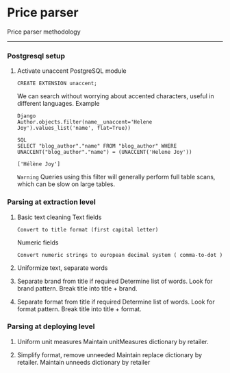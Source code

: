 # Price parser

Price parser methodology

----------

### Postgresql setup
1. Activate unaccent PostgreSQL module 
    ```
    CREATE EXTENSION unaccent;
    ```
    We can search without worrying about accented characters, useful in different languages.
    Example
    ```
    Django
    Author.objects.filter(name__unaccent='Helene Joy').values_list('name', flat=True))

    SQL 
    SELECT "blog_author"."name" FROM "blog_author" WHERE UNACCENT("blog_author"."name") = (UNACCENT('Helene Joy'))

    ['Hélène Joy']
    ```
    `Warning`
    Queries using this filter will generally perform full table scans, which can be slow on large tables.

### Parsing at extraction level
1. Basic text cleaning
     Text fields
     ```
     Convert to title format (first capital letter)
     ``` 
     Numeric fields
     ```
     Convert numeric strings to european decimal system ( comma-to-dot ) 
     ``` 
2. Uniformize text, separate words

3. Separate brand from title if required
Determine list of words.
Look for brand pattern.
Break title into title + brand.

4. Separate format from title if required
Determine list of words.
Look for format pattern.
Break title into title + format.


### Parsing at deploying level

1. Uniform unit measures
Maintain unitMeasures dictionary by retailer.

2. Simplify format, remove unneeded
Maintain replace dictionary by retailer.
Maintain unneeds dictionary by retailer

